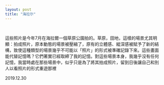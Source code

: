 ```yaml
---
layout: post
title: "海拉尔"
---
```


  
&nbsp;
&nbsp;

這些照片是今年7月在海拉爾一個草原公園拍的。草原，田地，這樣的場景尤其明顯：拍成照片，原本動態的場景被壓縮了，原有的立體感、縱深感被賦予了新的結構，致使這種類型的場景幾乎不可能以「照片」的形式被準確記錄下來。這些畫面能代替記憶嗎？它們著實已經取締了我的記憶。對這些場景本身，我幾乎沒有任何記憶，我當時處在那些場景中，似乎只是為了將其拍成照片，留到日後讓自己和別人以看照片的形式重遊那裡

2019.12.30